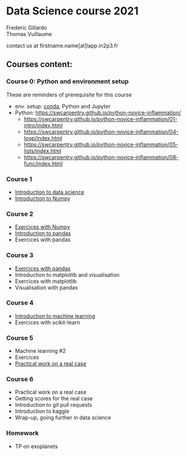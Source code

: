 # Data Science course 2021


Frederic Gillardo    
Thomas Vuillaume   

contact us at firstname.name[at]lapp.in2p3.fr


## Courses content:

### Course 0: Python and environment setup
These are reminders of prerequisite for this course

- env. setup: [conda](https://www.anaconda.com/products/individual), Python and Jupyter
- Python:
https://swcarpentry.github.io/python-novice-inflammation/
    - https://swcarpentry.github.io/python-novice-inflammation/01-intro/index.html
    - https://swcarpentry.github.io/python-novice-inflammation/04-loop/index.html
    - https://swcarpentry.github.io/python-novice-inflammation/05-lists/index.html
    - https://swcarpentry.github.io/python-novice-inflammation/08-func/index.html

### Course 1

- [Introduction to data science](M1_DataScience_intro1.pptx)
- [Introduction to Numpy](numpy)


### Course 2

- [Exercices with Numpy](numpy/Numpy_GalaxyMultiWaveLength.ipynb)
- [Introduction to pandas](pandas/README.md)
- Exercices with pandas


### Course 3
- [Exercices with pandas](pandas/Pandas_M1.ipynb)
- Introduction to matplotlib and visualisation
- Exercices with matplotlib
- Visualisation with pandas


### Course 4
- [Introduction to machine learning](machine_learning/README.md)
- Exercices with scikit-learn

### Course 5
- Machine learning #2
- Exercices
- [Practical work on a real case](Homework/README.md)

### Course 6
- Practical work on a real case
- Getting scores for the real case
- Introduction to git pull requests
- Introduction to kaggle
- Wrap-up, going further in data science


### Homework
- TP on exoplanets
